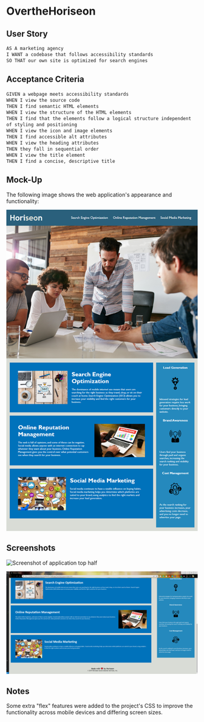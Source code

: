 # OvertheHoriseon

## User Story

```
AS A marketing agency
I WANT a codebase that follows accessibility standards
SO THAT our own site is optimized for search engines
```

## Acceptance Criteria

```
GIVEN a webpage meets accessibility standards
WHEN I view the source code
THEN I find semantic HTML elements
WHEN I view the structure of the HTML elements
THEN I find that the elements follow a logical structure independent of styling and positioning
WHEN I view the icon and image elements
THEN I find accessible alt attributes
WHEN I view the heading attributes
THEN they fall in sequential order
WHEN I view the title element
THEN I find a concise, descriptive title
```

## Mock-Up

The following image shows the web application's appearance and functionality:

![The Horiseon webpage includes a navigation bar, a header image, and cards with text and images at the bottom of the page. Mock image](Main/assets/images/01-html-css-git-homework-demo.png)

## Screenshots

![Screenshot of application top half](https://github.com/Geckogiggles/OvertheHoriseon/blob/main/Main/assets/images/screenshot1.png)

![Screenshot of application bottom half](https://github.com/Geckogiggles/OvertheHoriseon/blob/main/Main/assets/images/screenshot2.png?raw=true)


## Notes
Some extra "flex" features were added to the project's CSS to improve the functionality across mobile devices and differing screen sizes.